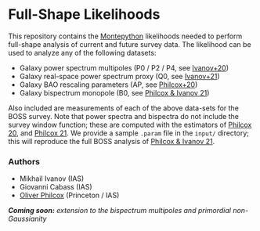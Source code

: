 # Full-Shape Likelihoods

This repository contains the [Montepython](https://github.com/brinckmann/montepython_public) likelihoods needed to perform full-shape analysis of current and future survey data. The likelihood can be used to analyze any of the following datasets:
- Galaxy power spectrum multipoles (P0 / P2 / P4, see [Ivanov+20](https://arxiv.org/abs/1909.05277))
- Galaxy real-space power spectrum proxy (Q0, see [Ivanov+21](https://arxiv.org/abs/2110.00006))
- Galaxy BAO rescaling parameters (AP, see [Philcox+20](https://arxiv.org/abs/2002.04035))
- Galaxy bispectrum monopole (B0, see [Philcox & Ivanov 21](https://arxiv.org/abs/2112.04515))

Also included are measurements of each of the above data-sets for the BOSS survey. Note that power spectra and bispectra do not include the survey window function; these are computed with the estimators of [Philcox 20](https://arxiv.org/abs/2012.09389), and [Philcox 21](https://arxiv.org/abs/2107.06287). We provide a sample ```.param``` file in the ```input/``` directory; this will reproduce the full BOSS analysis of [Philcox & Ivanov 21](https://arxiv.org/abs/2112.04515).

### Authors
- Mikhail Ivanov (IAS)
- Giovanni Cabass (IAS)
- [Oliver Philcox](mailto:ohep2@cantab.ac.uk) (Princeton / IAS)

***Coming soon:*** *extension to the bispectrum multipoles and primordial non-Gaussianity*
